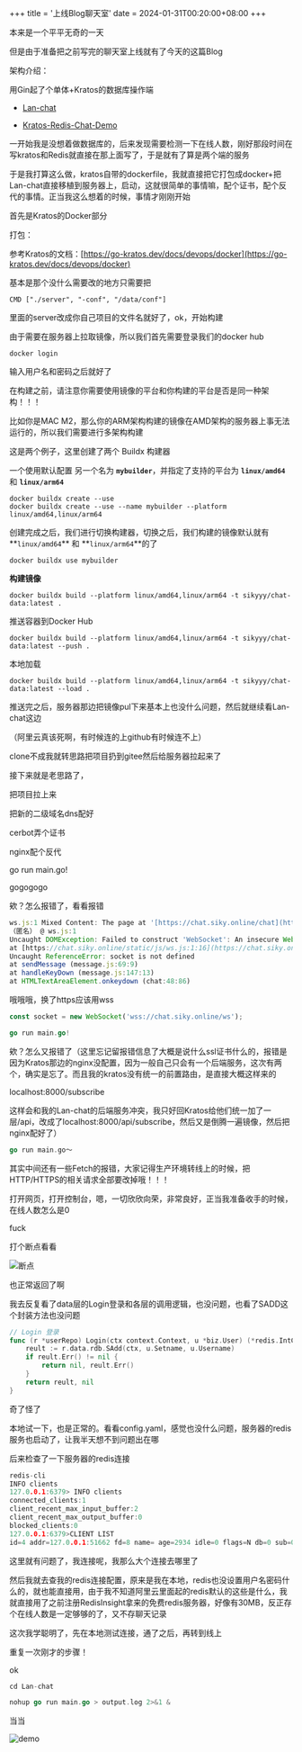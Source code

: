 +++
title = '上线Blog聊天室'
date = 2024-01-31T00:20:00+08:00
+++

本来是一个平平无奇的一天

但是由于准备把之前写完的聊天室上线就有了今天的这篇Blog

架构介绍：

用Gin起了个单体+Kratos的数据库操作端

- [Lan-chat](https://github.com/Sikyy/Lan-chat)


- [Kratos-Redis-Chat-Demo](https://github.com/Sikyy/Kratos-Redis-Chat-Demo)

一开始我是没想着做数据库的，后来发现需要检测一下在线人数，刚好那段时间在写kratos和Redis就直接在那上面写了，于是就有了算是两个端的服务

于是我打算这么做，kratos自带的dockerfile，我就直接把它打包成docker+把Lan-chat直接移植到服务器上，启动，这就很简单的事情嘛，配个证书，配个反代的事情。正当我这么想着的时候，事情才刚刚开始

首先是Kratos的Docker部分


打包：

参考Kratos的文档：[https://go-kratos.dev/docs/devops/docker](https://go-kratos.dev/docs/devops/docker)

基本是那个没什么需要改的地方只需要把

```docker
CMD ["./server", "-conf", "/data/conf"]
```

里面的server改成你自己项目的文件名就好了，ok，开始构建 

由于需要在服务器上拉取镜像，所以我们首先需要登录我们的docker hub

```docker
docker login
```

输入用户名和密码之后就好了

在构建之前，请注意你需要使用镜像的平台和你构建的平台是否是同一种架构！！！

比如你是MAC M2，那么你的ARM架构构建的镜像在AMD架构的服务器上事无法运行的，所以我们需要进行多架构构建

这是两个例子，这里创建了两个 Buildx 构建器

一个使用默认配置
另一个名为 **`mybuilder`**，并指定了支持的平台为 **`linux/amd64`** 和 **`linux/arm64`**

```docker
docker buildx create --use
docker buildx create --use --name mybuilder --platform linux/amd64,linux/arm64
```

创建完成之后，我们进行切换构建器，切换之后，我们构建的镜像默认就有**`linux/amd64`** 和 **`linux/arm64`**的了

```docker
docker buildx use mybuilder
```

**构建镜像**

```docker
docker buildx build --platform linux/amd64,linux/arm64 -t sikyyy/chat-data:latest .
```

推送容器到Docker Hub

```docker
docker buildx build --platform linux/amd64,linux/arm64 -t sikyyy/chat-data:latest --push .
```

本地加载

```docker
docker buildx build --platform linux/amd64,linux/arm64 -t sikyyy/chat-data:latest --load .
```

推送完之后，服务器那边把镜像pul下来基本上也没什么问题，然后就继续看Lan-chat这边

（阿里云真该死啊，有时候连的上github有时候连不上）

clone不成我就转思路把项目扔到gitee然后给服务器拉起来了

接下来就是老思路了，

把项目拉上来

把新的二级域名dns配好

cerbot弄个证书

nginx配个反代

go run main.go!

gogogogo

欸？怎么报错了，看看报错

```jsx
ws.js:1 Mixed Content: The page at '[https://chat.siky.online/chat](https://chat.siky.online/chat)' was loaded over HTTPS, but attempted to connect to the insecure WebSocket endpoint 'ws://chat.siky.online/ws'. This request has been blocked; this endpoint must be available over WSS.
（匿名） @ ws.js:1
Uncaught DOMException: Failed to construct 'WebSocket': An insecure WebSocket connection may not be initiated from a page loaded over HTTPS.
at [https://chat.siky.online/static/js/ws.js:1:16](https://chat.siky.online/static/js/ws.js:1:16)
Uncaught ReferenceError: socket is not defined
at sendMessage (message.js:69:9)
at handleKeyDown (message.js:147:13)
at HTMLTextAreaElement.onkeydown (chat:48:86)
```

哦哦哦，换了https应该用wss

```jsx
const socket = new WebSocket('wss://chat.siky.online/ws');
```

```go
go run main.go!
```

欸？怎么又报错了（这里忘记留报错信息了大概是说什么ssl证书什么的，报错是因为Kratos那边的nginx没配置，因为一般自己只会有一个后端服务，这次有两个，确实是忘了。而且我的kratos没有统一的前置路由，是直接大概这样来的

localhost:8000/subscribe

这样会和我的Lan-chat的后端服务冲突，我只好回Kratos给他们统一加了一层/api，改成了localhost:8000/api/subscribe，然后又是倒腾一遍镜像，然后把nginx配好了）

```go
go run main.go～
```

其实中间还有一些Fetch的报错，大家记得生产环境转线上的时候，把HTTP/HTTPS的相关请求全部要改掉哦！！！

打开网页，打开控制台，嗯，一切欣欣向荣，非常良好，正当我准备收手的时候，在线人数怎么是0

fuck

打个断点看看

![断点](https://i.miji.bid/2024/01/31/66459038859109edf39971e42ecffb2a.png)

也正常返回了啊

我去反复看了data层的Login登录和各层的调用逻辑，也没问题，也看了SADD这个封装方法也没问题

```go
// Login 登录
func (r *userRepo) Login(ctx context.Context, u *biz.User) (*redis.IntCmd, error) {
	reult := r.data.rdb.SAdd(ctx, u.Setname, u.Username)
	if reult.Err() != nil {
		return nil, reult.Err()
	}
	return reult, nil
}
```

奇了怪了

本地试一下，也是正常的。看看config.yaml，感觉也没什么问题，服务器的redis服务也启动了，让我半天想不到问题出在哪

后来检查了一下服务器的redis连接

```go
redis-cli
INFO clients
127.0.0.1:6379> INFO clients
connected_clients:1
client_recent_max_input_buffer:2
client_recent_max_output_buffer:0
blocked_clients:0
127.0.0.1:6379>CLIENT LIST
id=4 addr=127.0.0.1:51662 fd=8 name= age=2934 idle=0 flags=N db=0 sub=0 psub=0 multi=-1 qbuf=26 qbuf-free=32742 obl=0 oll=0 omem=0 events=r cmd=client
```

这里就有问题了，我连接呢，我那么大个连接去哪里了

然后我就去查我的redis连接配置，原来是我在本地，redis也没设置用户名密码什么的，就也能直接用，由于我不知道阿里云里面起的redis默认的这些是什么，我就直接用了之前注册RedisInsight拿来的免费redis服务器，好像有30MB，反正存个在线人数是一定够够的了，又不存聊天记录

这次我学聪明了，先在本地测试连接，通了之后，再转到线上

重复一次刚才的步骤！

ok

```go
cd Lan-chat
```

```go
nohup go run main.go > output.log 2>&1 & 
```

当当

![demo](https://i.miji.bid/2024/01/31/33a956f8fd0ba3e87d93be42de4f33c4.png)